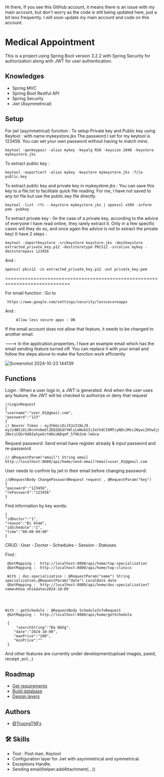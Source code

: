 Hi there, If you see this GitHub account, it means there is an issue with my main account, but don't worry as the code is still being updated here, just a bit less frequently. I will soon update my main account and code on this account.


# Medical Appointment 

This is a project using Spring Boot version 3.2.2 with Spring Security for authorization along with JWT for user authentication.




## Knowledges

 - Spring MVC
 - Spring Boot Restful API
 - Spring Security
 - Jwt (Asymmetrical) 




## Setup
For jwt (asymmetrical) function :
To setup Private key and Public key using Keytool : with name mykeystore.jks 
The password I set for my keytool is 123456. You can set your own password without having to match mine.

	keytool -genkeypair -alias mykey -keyalg RSA -keysize 2048 -keystore mykeystore.jks

 To extract public key : 

  	keytool -exportcert -alias mykey -keystore mykeystore.jks -file public.key

To extract public key and private key in mykeystore.jks : 
	You can save this key to a file.txt to facilitate quick file reading. 
 	For me, I have not saved to any txt file but use the public.key file directly.

	keytool -list -rfc --keystore mykeystore.jks | openssl x509 -inform pem -pubkey

To extract private key : (In the case of a private key, according to the advice of everyone I have read online, they rarely extract it. Only in a few specific cases will they do so, and once again the advice is not to extract the private key)
	It have 2 steps : 

  	keytool -importkeystore -srckeystore keystore.jks -destkeystore extracted_private_key.p12 -deststoretype PKCS12 -srcalias mykey -deststorepass 123456
And :

   	openssl pkcs12 -in extracted_private_key.p12 -out private_key.pem

=============================================================================


For email function :
 Go to 
 
     https://www.google.com/settings/security/lesssecureapps
 And : 
         
         Allow less secure apps : ON
  If the email account does not allow that feature, it needs to be changed to another email.

  ---> In the application.properties, I have an example email which has the email sending feature turned off. You can replace it with your email and follow the steps above to make the function work efficiently
  
 ![Screenshot 2024-10-23 144139](https://github.com/user-attachments/assets/f425bbda-3c25-4778-b146-6e4f447fa0d0)


    

## Functions

Login : 
When a user logs in, a JWT is generated. And when the user uses any feature, the JWT will be checked to authorize or deny that request

    
    //LoginRequest
    {
    "username":"user_01@gmail.com",
    "password":"123"
    }
    // Bearer Token : eyJhbGciOiJIUzI1NiJ9.
    eyJzdWIiOiJ0cnVvbmdlZDQ2QGdtYWlsLmNvbSIsImlhdCI6MTcyNDc2Mzc2NywiZXhwIjoxNzI0NzY0NjY3fQ.
    2NxtiCQSrOd8Za5yeGrtHOLUADqoP_5f9b3zA-lmGcw  



Request password: 
    Send email have register already & input password and re-password
    

    // @RequestParam("email") String email
    http://localhost:8080/api/home/send-email?email=user_01@gmail.com
    


User needs to confirm by jwt in their email before changing password: 

    
    //@RequestBody ChangePasswordRequest request , @RequestParam("key")
    {
    "password":"123456",
    "rePassword":"123456"
    }

    
Find information by key words: 
    
    {
	"idDoctor":"1",
	"reason":"Đi khám",
	"idSchedule":"1",
	"time":"08:00-09:00"
    }         

CRUD : User - Doctor - Schedules - Session - Statuses.

Find : 
    
     @GetMapping :  http://localhost:8080/api/home/top-specialization
     @GetMapping :  http://localhost:8080/api/home/top-clinics
     
     With : doc-specialization : @RequestParam("name") String specialization,@RequestParam("date") LocalDate date
     @GetMapping :  http://localhost:8080/api/home/doc-specialization?name=khoa nhi&date=2024-10-09
        
        


    With : getSchedule : @RequestBody ScheduleInfoRequest
     @GetMapping :  http://localhost:8080/api/home/getSchedule 
      
     {
         "searchString":"Đà Nẵng",
        "date":"2024-10-09",
        "maxPrice":"200",
        "minPrice":""
     }
    
And other features are currently under development(upload images, paied, receipt ,ect...)

    


    
    








 
    

## Roadmap

- [Get requirements](https://docs.google.com/document/d/1rRGRPzctYN_VPQ6LlEGjV-zyYfBlH0BOaVfRPepasfY/edit)
- [Build database](https://docs.google.com/document/d/16r2h6WFY7xSB444rZJmGde6QlaU_1iuslSGL6BGEYFM/edit)
- [Design layers](https://docs.google.com/document/d/1A-9NATqidxQOA7ORxwgMNxguGBmIaUbtVRPGOgeFvuQ/edit)

 


## Authors



- [@TruongTNFx](https://www.github.com/TruongTNFx)







## 🛠 Skills

- Tool : Post man, Keytool
- Configuration layer for Jwt with asymmetrical and symmetrical.
- Exceptions Handle.
- Sending email(helper.addAttachment(...))
    








    
